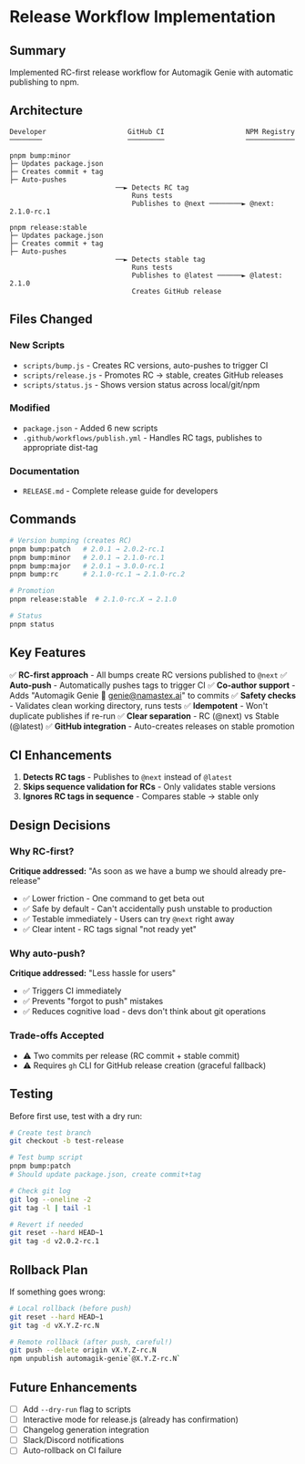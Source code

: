 # Release Workflow Implementation

## Summary

Implemented RC-first release workflow for Automagik Genie with automatic publishing to npm.

## Architecture

```
Developer                    GitHub CI                    NPM Registry
────────                     ─────────                    ────────────

pnpm bump:minor
├─ Updates package.json
├─ Creates commit + tag
├─ Auto-pushes
                          ──► Detects RC tag
                              Runs tests
                              Publishes to @next ────────► @next: 2.1.0-rc.1

pnpm release:stable
├─ Updates package.json
├─ Creates commit + tag
├─ Auto-pushes
                          ──► Detects stable tag
                              Runs tests
                              Publishes to @latest ──────► @latest: 2.1.0
                              Creates GitHub release
```

## Files Changed

### New Scripts
- `scripts/bump.js` - Creates RC versions, auto-pushes to trigger CI
- `scripts/release.js` - Promotes RC → stable, creates GitHub releases
- `scripts/status.js` - Shows version status across local/git/npm

### Modified
- `package.json` - Added 6 new scripts
- `.github/workflows/publish.yml` - Handles RC tags, publishes to appropriate dist-tag

### Documentation
- `RELEASE.md` - Complete release guide for developers

## Commands

```bash
# Version bumping (creates RC)
pnpm bump:patch   # 2.0.1 → 2.0.2-rc.1
pnpm bump:minor   # 2.0.1 → 2.1.0-rc.1
pnpm bump:major   # 2.0.1 → 3.0.0-rc.1
pnpm bump:rc      # 2.1.0-rc.1 → 2.1.0-rc.2

# Promotion
pnpm release:stable  # 2.1.0-rc.X → 2.1.0

# Status
pnpm status
```

## Key Features

✅ **RC-first approach** - All bumps create RC versions published to `@next`
✅ **Auto-push** - Automatically pushes tags to trigger CI
✅ **Co-author support** - Adds "Automagik Genie 🧞 <genie@namastex.ai>" to commits
✅ **Safety checks** - Validates clean working directory, runs tests
✅ **Idempotent** - Won't duplicate publishes if re-run
✅ **Clear separation** - RC (@next) vs Stable (@latest)
✅ **GitHub integration** - Auto-creates releases on stable promotion

## CI Enhancements

1. **Detects RC tags** - Publishes to `@next` instead of `@latest`
2. **Skips sequence validation for RCs** - Only validates stable versions
3. **Ignores RC tags in sequence** - Compares stable → stable only

## Design Decisions

### Why RC-first?
**Critique addressed:** "As soon as we have a bump we should already pre-release"
- ✅ Lower friction - One command to get beta out
- ✅ Safe by default - Can't accidentally push unstable to production
- ✅ Testable immediately - Users can try `@next` right away
- ✅ Clear intent - RC tags signal "not ready yet"

### Why auto-push?
**Critique addressed:** "Less hassle for users"
- ✅ Triggers CI immediately
- ✅ Prevents "forgot to push" mistakes
- ✅ Reduces cognitive load - devs don't think about git operations

### Trade-offs Accepted
- ⚠️ Two commits per release (RC commit + stable commit)
- ⚠️ Requires `gh` CLI for GitHub release creation (graceful fallback)

## Testing

Before first use, test with a dry run:

```bash
# Create test branch
git checkout -b test-release

# Test bump script
pnpm bump:patch
# Should update package.json, create commit+tag

# Check git log
git log --oneline -2
git tag -l | tail -1

# Revert if needed
git reset --hard HEAD~1
git tag -d v2.0.2-rc.1
```

## Rollback Plan

If something goes wrong:

```bash
# Local rollback (before push)
git reset --hard HEAD~1
git tag -d vX.Y.Z-rc.N

# Remote rollback (after push, careful!)
git push --delete origin vX.Y.Z-rc.N
npm unpublish automagik-genie`@X.Y.Z-rc.N`
```

## Future Enhancements

- [ ] Add `--dry-run` flag to scripts
- [ ] Interactive mode for release.js (already has confirmation)
- [ ] Changelog generation integration
- [ ] Slack/Discord notifications
- [ ] Auto-rollback on CI failure
